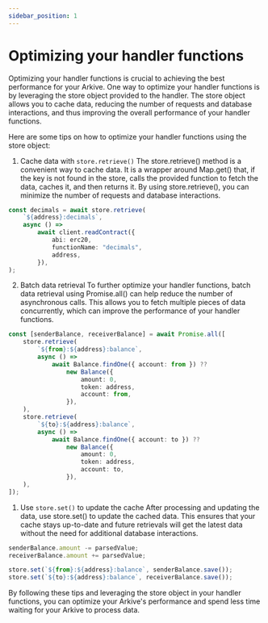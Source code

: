 ```yaml
---
sidebar_position: 1
---
```


# Optimizing your handler functions

Optimizing your handler functions is crucial to achieving the best performance
for your Arkive. One way to optimize your handler functions is by leveraging the
store object provided to the handler. The store object allows you to cache data,
reducing the number of requests and database interactions, and thus improving
the overall performance of your handler functions.

Here are some tips on how to optimize your handler functions using the store
object:

1. Cache data with `store.retrieve()` The store.retrieve() method is a
   convenient way to cache data. It is a wrapper around Map.get() that, if the
   key is not found in the store, calls the provided function to fetch the data,
   caches it, and then returns it. By using store.retrieve(), you can minimize
   the number of requests and database interactions.

```ts
const decimals = await store.retrieve(
	`${address}:decimals`,
	async () =>
		await client.readContract({
			abi: erc20,
			functionName: "decimals",
			address,
		}),
);
```

2. Batch data retrieval To further optimize your handler functions, batch data
   retrieval using Promise.all() can help reduce the number of asynchronous
   calls. This allows you to fetch multiple pieces of data concurrently, which
   can improve the performance of your handler functions.

```ts
const [senderBalance, receiverBalance] = await Promise.all([
	store.retrieve(
		`${from}:${address}:balance`,
		async () =>
			await Balance.findOne({ account: from }) ??
				new Balance({
					amount: 0,
					token: address,
					account: from,
				}),
	),
	store.retrieve(
		`${to}:${address}:balance`,
		async () =>
			await Balance.findOne({ account: to }) ??
				new Balance({
					amount: 0,
					token: address,
					account: to,
				}),
	),
]);
```

1. Use `store.set()` to update the cache After processing and updating the data,
   use store.set() to update the cached data. This ensures that your cache stays
   up-to-date and future retrievals will get the latest data without the need
   for additional database interactions.

```ts
senderBalance.amount -= parsedValue;
receiverBalance.amount += parsedValue;

store.set(`${from}:${address}:balance`, senderBalance.save());
store.set(`${to}:${address}:balance`, receiverBalance.save());
```

By following these tips and leveraging the store object in your handler
functions, you can optimize your Arkive's performance and spend less time
waiting for your Arkive to process data.
